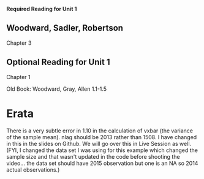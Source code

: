 
**Required Reading for Unit 1**  

## Woodward, Sadler, Robertson

Chapter 3

## Optional Reading for Unit 1

Chapter 1

Old Book: Woodward, Gray, Allen
1.1-1.5


# Erata

There is a very subtle error in 1.10 in the calculation of vxbar (the variance of the sample mean).  nlag should be 2013 rather than 1508.  I have changed in this in the slides on Github.  We will go over this in Live Session as well.  (FYI, I changed the data set I was using for this example which changed the sample size and that wasn't updated in the code before shooting the video... the data set should have 2015 observation but one is an NA so 2014 actual observations.)   

